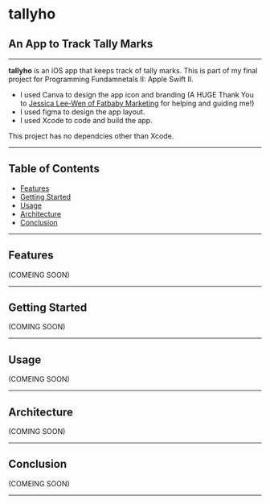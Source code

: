 # **tallyho**

## An App to Track Tally Marks
---
**tallyho** is an iOS app that keeps track of tally marks. This is part of my final project for Programming Fundamnetals II: Apple Swift II.

- I used Canva to design the app icon and branding (A HUGE Thank You to [Jessica Lee-Wen of Fatbaby Marketing](https://www.fatbabymarketing.com) for helping and guiding me!)
- I used figma to design the app layout.
- I used Xcode to code and build the app.

This project has no dependcies other than Xcode.

---

## Table of Contents
- [Features](https://github.com/rikkitomikoehrhart/tallyho---An-App-to-Track-Tally-Marks/edit/main/README.md#features)
- [Getting Started](https://github.com/rikkitomikoehrhart/tallyho---An-App-to-Track-Tally-Marks/edit/main/README.md#getting-started)
- [Usage](https://github.com/rikkitomikoehrhart/tallyho---An-App-to-Track-Tally-Marks/edit/main/README.md#usage)
- [Architecture](https://github.com/rikkitomikoehrhart/tallyho---An-App-to-Track-Tally-Marks/edit/main/README.md#architecture)
- [Conclusion](https://github.com/rikkitomikoehrhart/tallyho---An-App-to-Track-Tally-Marks/edit/main/README.md#conclusion)

---

## Features

(COMEING SOON)

---

## Getting Started

(COMING SOON)

---

## Usage

(COMEING SOON)

---

## Architecture

(COMING SOON)

---
## Conclusion

(COMEING SOON)

---

